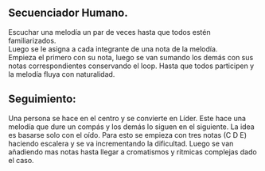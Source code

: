 


## Secuenciador Humano.  
Escuchar una melodía un par de veces hasta que todos estén familiarizados.  
Luego se le asigna a cada integrante de una nota de la melodía.  
Empieza el primero con su nota,  luego se van sumando los demás con sus notas correspondientes conservando el loop. Hasta que todos participen y la melodía fluya con naturalidad.



## Seguimiento:  
Una persona se hace en el centro y se convierte en Líder. Este hace una melodía que dure un compás y los demás lo siguen en el siguiente.   La idea es basarse solo con el oído. Para esto se empieza con tres notas (C D E)  haciendo escalera y se va incrementando la dificultad.
Luego se van añadiendo mas notas hasta llegar a cromatismos y rítmicas complejas dado el caso.   
